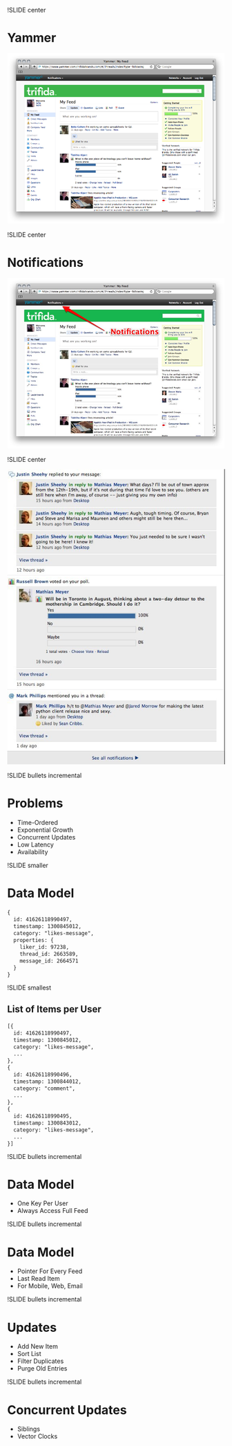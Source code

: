 !SLIDE center

# Yammer #

![Yammer Home](eventfeed.png)

!SLIDE center

# Notifications #

![Yammer Notifications](notifications1.jpg)

!SLIDE center

![Yammer Notifications](notifications2.jpg)

!SLIDE bullets incremental

# Problems #

* Time-Ordered
* Exponential Growth
* Concurrent Updates
* Low Latency
* Availability

!SLIDE smaller

# Data Model #

    {
      id: 41626118990497,
      timestamp: 1300845012,
      category: "likes-message",
      properties: {
        liker_id: 97238,
        thread_id: 2663589,
        message_id: 2664571
      }
    }

!SLIDE smallest

## List of Items per User ##

    [{
      id: 41626118990497,
      timestamp: 1300845012,
      category: "likes-message",
      ...
    },
    {
      id: 41626118990496,
      timestamp: 1300844012,
      category: "comment",
      ...
    },
    {
      id: 41626118990495,
      timestamp: 1300843012,
      category: "likes-message",
      ...
    }]

!SLIDE bullets incremental

# Data Model #

* One Key Per User
* Always Access Full Feed

!SLIDE bullets incremental

# Data Model #

* Pointer For Every Feed
* Last Read Item
* For Mobile, Web, Email

!SLIDE bullets incremental

# Updates #

* Add New Item
* Sort List 
* Filter Duplicates
* Purge Old Entries

!SLIDE bullets incremental

# Concurrent Updates

* Siblings
* Vector Clocks
